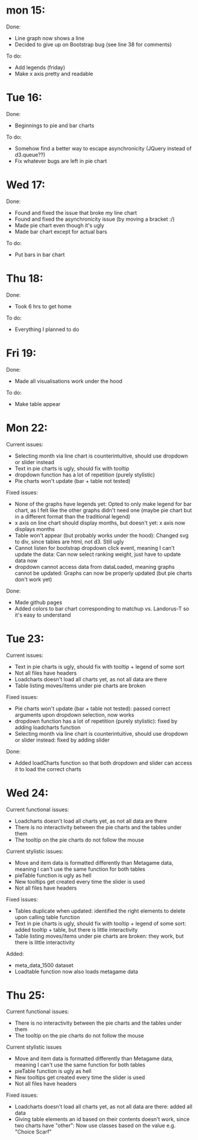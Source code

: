 # mon 15:
Done:
- Line graph now shows a line
- Decided to give up on Bootstrap bug (see line 38 for comments)

To do:
- Add legends (friday)
- Make x axis pretty and readable

# Tue 16:
Done:
- Beginnings to pie and bar charts

To do:
- Somehow find a better way to escape asynchronicity (JQuery instead of d3.queue??)
- Fix whatever bugs are left in pie chart

# Wed 17:
Done:
- Found and fixed the issue that broke my line chart
- Found and fixed the asynchronicity issue (by moving a bracket :/)
- Made pie chart even though it's ugly
- Made bar chart except for actual bars

To do:
- Put bars in bar chart

# Thu 18:
Done:
- Took 6 hrs to get home

To do:
- Everything I planned to do

# Fri 19:
Done:
- Made all visualisations work under the hood

To do:
- Make table appear

# Mon 22:
Current issues:
- Selecting month via line chart is counterintuitive, should use dropdown or slider instead
- Text in pie charts is ugly, should fix with tooltip
- dropdown function has a lot of repetition (purely stylistic)
- Pie charts won't update (bar + table not tested)

Fixed issues:
- None of the graphs have legends yet: Opted to only make legend for bar chart, as I felt like the other graphs didn't need one (maybe pie chart but in a different format than the traditional legend)
- x axis on line chart should display months, but doesn't yet: x axis now displays months
- Table won't appear (but probably works under the hood): Changed svg to div, since tables are html, not d3. Still ugly
- Cannot listen for bootstrap dropdown click event, meaning I can't update the data: Can now select ranking weight, just have to update data now
- dropdown cannot access data from dataLoaded, meaning graphs cannot be updated: Graphs can now be properly updated (but pie charts don't work yet)

Done: 
- Made github pages
- Added colors to bar chart corresponding to matchup vs. Landorus-T so it's easy to understand

# Tue 23:
Current issues:
- Text in pie charts is ugly, should fix with tooltip + legend of some sort
- Not all files have headers
- Loadcharts doesn't load all charts yet, as not all data are there
- Table listing moves/items under pie charts are broken

Fixed issues:
- Pie charts won't update (bar + table not tested): passed correct arguments upon dropdown selection, now works
- dropdown function has a lot of repetition (purely stylistic): fixed by adding loadcharts function
- Selecting month via line chart is counterintuitive, should use dropdown or slider instead: fixed by adding slider


Done:
- Added loadCharts function so that both dropdown and slider can access it to load the correct charts

# Wed 24:
Current functional issues:
- Loadcharts doesn't load all charts yet, as not all data are there
- There is no interactivity between the pie charts and the tables under them
- The tooltip on the pie charts do not follow the mouse

Current stylistic issues:
- Move and item data is formatted differently than Metagame data, meaning I can't use the same function for both tables
- pieTable function is ugly as hell
- New tooltips get created every time the slider is used
- Not all files have headers

Fixed issues:
- Tables duplicate when updated: identified the right elements to delete upon calling table function
- Text in pie charts is ugly, should fix with tooltip + legend of some sort: added tooltip + table, but there is little interactivity
- Table listing moves/items under pie charts are broken: they work, but there is little interactivity

Added:
- meta_data_1500 dataset
- Loadtable function now also loads metagame data

# Thu 25:
Current functional issues:
- There is no interactivity between the pie charts and the tables under them
- The tooltip on the pie charts do not follow the mouse

Current stylistic issues
- Move and item data is formatted differently than Metagame data, meaning I can't use the same function for both tables
- pieTable function is ugly as hell
- New tooltips get created every time the slider is used
- Not all files have headers

Fixed issues:
- Loadcharts doesn't load all charts yet, as not all data are there: added all data
- Giving table elements an id based on their contents doesn't work, since two charts have "other": Now use classes based on the value e.g. "Choice Scarf"
